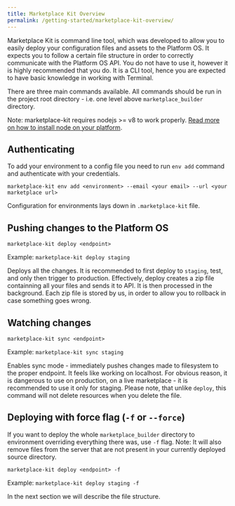 ```yaml
---
title: Marketplace Kit Overview
permalink: /getting-started/marketplace-kit-overview/
---
```


Marketplace Kit is command line tool, which was developed to allow you to easily deploy your configuration files and assets to the Platform OS. It expects you to follow a certain file structure in order to correctly communicate with the Platform OS API. You do not have to use it, however it is highly recommended that you do. It is a CLI tool, hence you are expected to have basic knowledge in working with Terminal.

There are three main commands available. All commands should be run in the project root directory - i.e. one level above `marketplace_builder` directory.

Note: marketplace-kit requires nodejs >= v8 to work properly. [Read more on how to install node on your platform](https://nodejs.org/en/download/).

## Authenticating

To add your environment to a config file you need to run `env add` command and authenticate with your credentials.

```
marketplace-kit env add <environment> --email <your email> --url <your marketplace url>
```

Configuration for environments lays down in `.marketplace-kit` file.

## Pushing changes to the Platform OS

```
marketplace-kit deploy <endpoint>
```

Example: `marketplace-kit deploy staging`

Deploys all the changes. It is recommended to first deploy to `staging`, test, and only then trigger to production. Effectively, deploy creates a zip file containning all your files and sends it to API. It is then processed in the background. Each zip file is stored by us, in order to allow you to rollback in case something goes wrong.

## Watching changes

```
marketplace-kit sync <endpoint>
```

Example: `marketplace-kit sync staging`

Enables sync mode - immediately pushes changes made to filesystem to the proper endpoint. It feels like working on localhost. For obvious reason, it is dangerous to use on production, on a live marketplace - it is recommended to use it only for staging. Please note, that unlike `deploy`, this command will not delete resources when you delete the file.

## Deploying with force flag (`-f` or `--force`)

If you want to deploy the whole `marketplace_builder` directory to environment overriding everything there was, use `-f` flag.
Note: It will also remove files from the server that are not present in your currently deployed source directory.

```
marketplace-kit deploy <endpoint> -f
```

Example: `marketplace-kit deploy staging -f`

In the next section we will describe the file structure.
